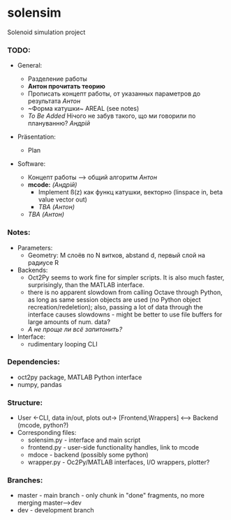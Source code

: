 # solensim
Solenoid simulation project

### TODO:
- General:
   - Разделение работы
   - **Антон прочитать теорию**
   - Прописать концепт работы, от указанных параметров до результата *Антон*
   - ~Форма катушки~ AREAL (see notes)
   - *To Be Added* Нічого не забув такого, що ми говорили по плануванню? *Aндрій*
 
- Präsentation:
   -  Plan
 
- Software:
   - Концепт работы --> общий алгоритм *Антон*
   - **mcode:** *(Андрій)*
     - Implement ß(z) как функц катушки, векторно (linspace in, beta value vector out)
     - *TBA* *(Антон)*
   - *TBA* *(Антон)*

### Notes:
 - Parameters:
   - Geometry: М слоёв по N витков, abstand d, первый слой на радиусе R
 - Backends:
   - Oct2Py seems to work fine for simpler scripts. It is also much faster, surprisingly, than the MATLAB interface.
   - there is no apparent slowdown from calling Octave through Python, as long as same session objects are used (no Python object recreation/redeletion); also, passing a lot of data through the interface causes slowdowns - might be better to use file buffers for large amounts of num. data?
   - *А не проще ли всё запитонить?*
 - Interface:
   - rudimentary looping CLI


### Dependencies:
 - oct2py package, MATLAB Python interface
 - numpy, pandas

### Structure:
 - User <-CLI, data in/out, plots out-> [Frontend,Wrappers] <--> Backend (mcode, python?)
 - Corresponding files:
   - solensim.py - interface and main script
   - frontend.py - user-side functionality handles, link to mcode
   - mdoce - backend (possibly some python)
   - wrapper.py - Oc2Py/MATLAB interfaces, I/O wrappers, plotter?

### Branches:
 - master - main branch - only chunk in "done" fragments, no more merging master-->dev
 - dev - development branch
